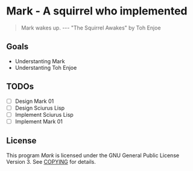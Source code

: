 # Mark - A squirrel who implemented

> Mark wakes up.
> --- "The Squirrel Awakes" by Toh Enjoe

## Goals

* Understanting Mark
* Understanting Toh Enjoe

## TODOs

- [ ] Design Mark 01
- [ ] Design Sciurus Lisp
- [ ] Implement Sciurus Lisp
- [ ] Implement Mark 01

## License

This program *Mark* is licensed under the GNU General Public License Version 3. See [COPYING](COPYING) for details.
